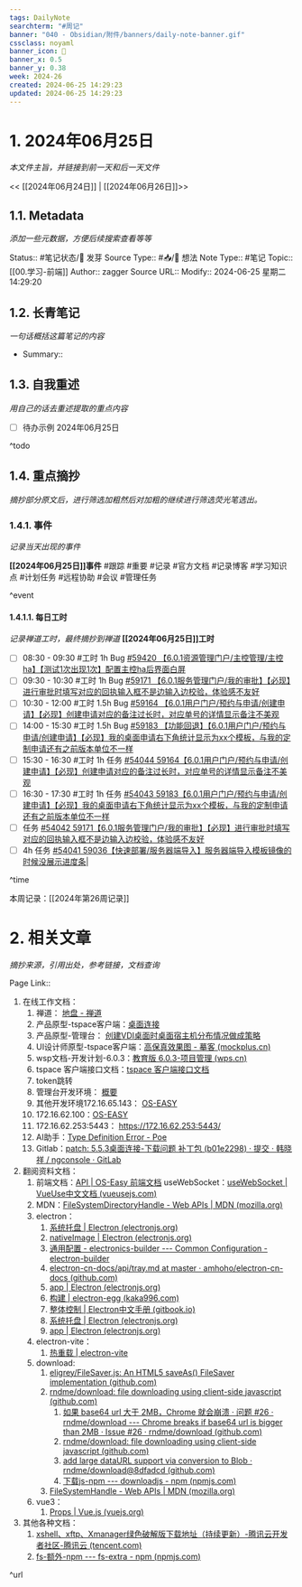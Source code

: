 ```yaml
---
tags: DailyNote
searchterm: "#周记"
banner: "040 - Obsidian/附件/banners/daily-note-banner.gif"
cssclass: noyaml
banner_icon: 💌
banner_x: 0.5
banner_y: 0.38
week: 2024-26
created: 2024-06-25 14:29:23
updated: 2024-06-25 14:29:23
---
```


# 1. 2024年06月25日

_本文件主旨，并链接到前一天和后一天文件_

<< [[2024年06月24日]] | [[2024年06月26日]]>>

## 1.1. Metadata

_添加一些元数据，方便后续搜索查看等等_

Status:: #笔记状态/🌱 发芽
Source Type:: #📥/💭 想法 
Note Type:: #笔记
Topic:: [[00.学习-前端]]
Author:: zagger
Source URL::
Modify:: 2024-06-25 星期二 14:29:20

## 1.2. 长青笔记

_一句话概括这篇笔记的内容_

- Summary::

## 1.3. 自我重述

_用自己的话去重述提取的重点内容_

- [ ] 待办示例 2024年06月25日

^todo

## 1.4. 重点摘抄

_摘抄部分原文后，进行筛选加粗然后对加粗的继续进行筛选荧光笔选出。_

### 1.4.1. 事件

_记录当天出现的事件_

**[[2024年06月25日]]事件** 
#跟踪 #重要 #记录 #官方文档 #记录博客 #学习知识点 #计划任务 #远程协助 #会议 #管理任务

^event

#### 1.4.1.1. 每日工时

_记录禅道工时，最终摘抄到禅道_
**[[2024年06月25日]]工时**
- [ ] 08:30 - 09:30 #工时  1h Bug [#59420 【6.0.1资源管理门户/主控管理/主控ha】【测试1次出现1次】配置主控ha后界面白屏](http://172.16.203.12/zentao/bug-view-59420.html?onlybody=yes)
- [ ] 09:30 - 10:30 #工时  1h Bug [#59171 【6.0.1服务管理门户/我的审批】【必现】进行审批时填写对应的回执输入框不是边输入边校验，体验感不友好](http://172.16.203.12/zentao/bug-view-59171.html?onlybody=yes)
- [ ] 10:30 - 12:00 #工时  1.5h Bug [#59164 【6.0.1用户门户/预约与申请/创建申请】【必现】创建申请对应的备注过长时，对应单号的详情显示备注不美观](http://172.16.203.12/zentao/bug-view-59164.html?onlybody=yes)
- [ ] 14:00 - 15:30 #工时  1.5h Bug [#59183 【功能回退】【6.0.1用户门户/预约与申请/创建申请】【必现】我的桌面申请右下角统计显示为xx个模板，与我的定制申请还有之前版本单位不一样](http://172.16.203.12/zentao/bug-view-59183.html?onlybody=yes)
- [ ] 15:30 - 16:30 #工时  1h 任务 [#54044 59164【6.0.1用户门户/预约与申请/创建申请】【必现】创建申请对应的备注过长时，对应单号的详情显示备注不美观](http://172.16.203.12/zentao/task-view-54044.html?onlybody=yes)
- [ ] 16:30 - 17:30 #工时  1h 任务 [#54043 59183【6.0.1用户门户/预约与申请/创建申请】【必现】我的桌面申请右下角统计显示为xx个模板，与我的定制申请还有之前版本单位不一样](http://172.16.203.12/zentao/task-view-54043.html?onlybody=yes)
- [ ] 任务 [#54042 59171【6.0.1服务管理门户/我的审批】【必现】进行审批时填写对应的回执输入框不是边输入边校验，体验感不友好](http://172.16.203.12/zentao/task-view-54042.html?onlybody=yes)
- [ ] 4h 任务 [#54041 59036【快速部署/服务器端导入】服务器端导入模板镜像的时候没展示进度条](http://172.16.203.12/zentao/task-view-54041.html?onlybody=yes)|

^time

本周记录：[[2024年第26周记录]]

# 2. 相关文章

_摘抄来源，引用出处，参考链接，文档查询_

Page Link::
1. 在线工作文档：
	1. 禅道： [地盘 - 禅道](http://172.16.203.12/zentao/my/)
	2. 产品原型-tspace客户端：[桌面连接](http://172.16.203.30:8005/%E6%95%99%E8%82%B2%E6%A1%8C%E9%9D%A2%E4%BA%91%E7%B3%BB%E5%88%976.0.3/TSpace%E5%AE%A2%E6%88%B7%E7%AB%AF/#id=jal676&p=%E6%A1%8C%E9%9D%A2%E8%BF%9E%E6%8E%A5_1&g=1)
	3. 产品原型-管理台： [创建VDI桌面时桌面宿主机分布情况做成策略](http://172.16.203.30:8005/%E6%95%99%E8%82%B2%E6%A1%8C%E9%9D%A2%E4%BA%91%E7%B3%BB%E5%88%976.0.3/YD/start.html#id=fz6qb0&p=%E5%88%9B%E5%BB%BAvdi%E6%A1%8C%E9%9D%A2%E6%97%B6%E6%A1%8C%E9%9D%A2%E5%AE%BF%E4%B8%BB%E6%9C%BA%E5%88%86%E5%B8%83%E6%83%85%E5%86%B5%E5%81%9A%E6%88%90%E7%AD%96%E7%95%A5&g=1)
	4. UI设计师原型-tspace客户端：[高保真效果图 - 摹客 (mockplus.cn)](https://app.mockplus.cn/app/9XOYNRqAy/develop/design/Q_Bwdf_JiR)
	5. wsp文档-开发计划-6.0.3：[教育版 6.0.3-项目管理 (wps.cn)](https://pm.wps.cn/?vcl_cli=st&group_id=1769798260#/project/1712625117321129)
	6. tspace 客户端接口文档：[tspace 客户端接口文档](http://192.168.0.161:4999/web/#/p/bc9c7ef7dedba6c2570857cae614cc7e)
	7. token跳转
	8. 管理台开发环境： [概要](http://localhost:8080/#/summary)
	9. 其他开发环境172.16.65.143： [OS-EASY](https://172.16.65.143/#/login?next=%2Ftemplate%2Fteach)
	10. 172.16.62.100：[OS-EASY](https://172.16.62.100/#/login?next=%2Fhelp%2Fabout)
	11. 172.16.62.253:5443： https://172.16.62.253:5443/
	12. AI助手：[Type Definition Error - Poe](https://poe.com/chat/2am17v35iq6kl2yxe6s)
	13. Gitlab：[patch: 5.5.3桌面连接-下载问题 补丁包 (b01e2298) · 提交 · 韩晓祥 / ngconsole · GitLab](http://172.16.203.254/hanxiaoxiang/ngconsole/-/commit/b01e2298a3212de372cadc73057af1017f46f83a)
2. 翻阅资料文档：
	1. 前端文档：[API | OS-Easy 前端文档](http://192.168.0.161/fedoc/new-vdi-client/api.html)
	   useWebSocket：[useWebSocket | VueUse中文文档 (vueusejs.com)](https://www.vueusejs.com/core/useWebSocket/#type-declarations)
	2. MDN：[FileSystemDirectoryHandle - Web APIs | MDN (mozilla.org)](https://developer.mozilla.org/en-US/docs/Web/API/FileSystemDirectoryHandle)
	3. electron：
		1. [系统托盘 | Electron (electronjs.org)](https://www.electronjs.org/zh/docs/latest/api/tray#traydisplayballoonoptions-windows)
		2. [nativeImage | Electron (electronjs.org)](https://www.electronjs.org/zh/docs/latest/api/native-image)
		3. [通用配置 - electronics-builder --- Common Configuration - electron-builder](https://www.electron.build/configuration/configuration)
		4. [electron-cn-docs/api/tray.md at master · amhoho/electron-cn-docs (github.com)](https://github.com/amhoho/electron-cn-docs/blob/master/api/tray.md)
		5. [app | Electron (electronjs.org)](https://www.electronjs.org/zh/docs/latest/api/app#appsetappusermodelidid-windows)
		6. [构建 | electron-egg (kaka996.com)](https://www.kaka996.com/pages/95a09b/#%E7%AC%AC%E5%9B%9B%E6%AD%A5-%E6%89%BE%E5%88%B0%E7%A8%8B%E5%BA%8F)
		7. [整体控制 | Electron中文手册 (gitbook.io)](https://yuzhigang5460.gitbook.io/electron/api/api-jie-kou-zhi-zhu-jin-cheng-jie-kou/app)
		8. [系统托盘 | Electron (electronjs.org)](https://www.electronjs.org/zh/docs/latest/api/tray#traydisplayballoonoptions-windows)
		9. [app | Electron (electronjs.org)](https://www.electronjs.org/zh/docs/latest/api/app)
	4. electron-vite：
		1. [热重载 | electron-vite](https://cn.electron-vite.org/guide/hot-reloading)
	5. download:
		1. [eligrey/FileSaver.js: An HTML5 saveAs() FileSaver implementation (github.com)](https://github.com/eligrey/FileSaver.js)
		2. [rndme/download: file downloading using client-side javascript (github.com)](https://github.com/rndme/download)
			1. [如果 base64 url​​ 大于 2MB，Chrome 就会崩溃 · 问题 #26 · rndme/download --- Chrome breaks if base64 url is bigger than 2MB · Issue #26 · rndme/download (github.com)](https://github.com/rndme/download/issues/26)
			2. [rndme/download: file downloading using client-side javascript (github.com)](https://github.com/rndme/download)
			3. [add large dataURL support via conversion to Blob · rndme/download@8dfadcd (github.com)](https://github.com/rndme/download/commit/8dfadcddb0f9091c8a7f2983a392be168613154b)
			4. [下载js-npm --- downloadjs - npm (npmjs.com)](https://www.npmjs.com/package/downloadjs)
		3. [FileSystemHandle - Web APIs | MDN (mozilla.org)](https://developer.mozilla.org/en-US/docs/Web/API/FileSystemHandle)
	6. vue3：
		1. [Props | Vue.js (vuejs.org)](https://cn.vuejs.org/guide/components/props.html)
3. 其他各种文档：
	1. [xshell、xftp、Xmanager绿色破解版下载地址（持续更新）-腾讯云开发者社区-腾讯云 (tencent.com)](https://cloud.tencent.com/developer/article/2359857)
	2. [fs-额外-npm --- fs-extra - npm (npmjs.com)](https://www.npmjs.com/package/fs-extra)

^url
